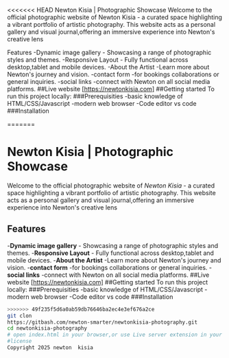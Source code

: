 <<<<<<< HEAD
Newton Kisia | Photographic Showcase
Welcome to the official photographic website of Newton Kisia - a curated space highlighting a vibrant portfolio of artistic photography. This website acts as a personal gallery and visual journal,offering an immersive experience into Newton's creative lens

Features
-Dynamic image gallery - Showcasing a range of photographic styles and themes. -Responsive Layout - Fully functional across desktop,tablet and mobile devices. -About the Artist -Learn more about Newton's journey and vision. -contact form -for bookings collaborations or general inquiries. -social links -connect with Newton on all social media platforms. ##Live website [https://newtonkisia.com] ##Getting started To run this project locally: ###Prerequisities -basic knowledge of HTML/CSS/Javascript -modern web browser -Code editor vs code ###Installation

=======
# Newton Kisia | Photographic Showcase
Welcome to the official photographic website of *Newton Kisia* - a curated space highlighting a vibrant portfolio of artistic photography. This website acts as a personal gallery and visual journal,offering an immersive experience into Newton's creative lens
## Features
-**Dynamic image gallery** - Showcasing a range of photographic styles and themes.
-**Responsive Layout** - Fully functional across desktop,tablet and mobile devices.
-**About the Artist** -Learn more about Newton's journey and vision.
-**contact form** -for bookings collaborations or general inquiries.
-**social links** -connect with Newton on all social media platforms.
##Live website
[https://newtonkisia.com]
##Getting started
To run this project locally:
###Prerequisities
-basic knowledge of HTML/CSS/Javascript
-modern web browser
-Code editor vs code 
###Installation
```bash
>>>>>>> 49f235f5d6a0ab59db76646ba2ec4e3ef676a2ce
git clon
https://gitbash.com/newton-smarter/newtonkisia-photography.git
cd newtonkisia-photography
# open index.html in your browser,or use Live server extension in your editor
#license
Copyright 2025 newton  kisia
